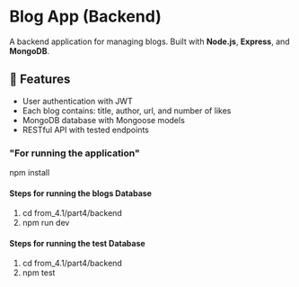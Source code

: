 # Blog App (Backend)

A backend application for managing blogs. Built with **Node.js**, **Express**, and **MongoDB**.  

## 🚀 Features
- User authentication with JWT
- Each blog contains: title, author, url, and number of likes
- MongoDB database with Mongoose models
- RESTful API with tested endpoints

### "For running the application"

npm install

#### Steps for running the blogs Database

1. cd from_4.1/part4/backend 
2. npm run dev

#### Steps for running the test Database
1. cd from_4.1/part4/backend
2. npm test


